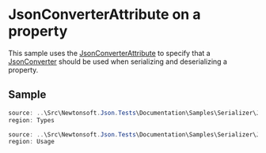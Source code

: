 ﻿# JsonConverterAttribute on a property

This sample uses the [JsonConverterAttribute](/api/newtonsoft/json/jsonconverterattribute/) to specify that a [JsonConverter](/api/newtonsoft/json/jsonconverter/) should be used when serializing and deserializing a property.

## Sample

```csharp Types
source: ..\Src\Newtonsoft.Json.Tests\Documentation\Samples\Serializer\JsonConverterAttributeProperty.cs
region: Types
```

```csharp Usage
source: ..\Src\Newtonsoft.Json.Tests\Documentation\Samples\Serializer\JsonConverterAttributeProperty.cs
region: Usage
```
